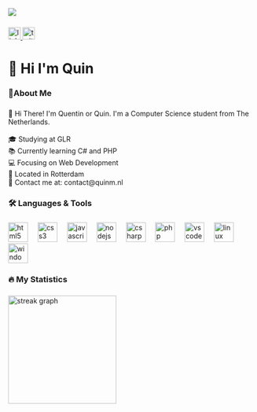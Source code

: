 <div align="left">
  <img height="" src="https://i.ibb.co/zVMdQP8/image.png"/>
</div>

###

<div align="left">
  <a href="https://www.linkedin.com/in/qmwillemstein/" target="_blank">
    <img src="https://img.shields.io/static/v1?message=LinkedIn&logo=linkedin&label=&color=0077B5&logoColor=white&labelColor=&style=for-the-badge" height="25" alt="linkedin logo"  />
  </a>
  <a href="https://twitter.com/quinmw_" target="_blank">
    <img src="https://img.shields.io/static/v1?message=@Quinmw_&logo=twitter&label=Twitter&color=303030&logoColor=white&labelColor=&style=for-the-badge" height="25" alt="twitter logo"  />
  </a>
</div>

###

<h1 align="left">👋 Hi I'm Quin</h1>

###

<h3 align="left">🌿About Me</h3>

###

<p align="left">👋 Hi There! I'm Quentin or Quin. I'm a Computer Science student from The Netherlands.<br><br>🎓 Studying at GLR<br>📚 Currently learning C# and PHP<br>💻 Focusing on Web Development<br>📍 Located in Rotterdam<br>📧 Contact me at: contact@quinm.nl</p>

###

<h3 align="left">🛠 Languages & Tools</h3>

###

<div align="left">
  <img src="https://cdn.jsdelivr.net/gh/devicons/devicon/icons/html5/html5-original.svg" height="40" alt="html5 logo"  />
  <img width="12" />
  <img src="https://cdn.jsdelivr.net/gh/devicons/devicon/icons/css3/css3-original.svg" height="40" alt="css3 logo"  />
  <img width="12" />
  <img src="https://cdn.jsdelivr.net/gh/devicons/devicon/icons/javascript/javascript-original.svg" height="40" alt="javascript logo"  />
  <img width="12" />
  <img src="https://cdn.jsdelivr.net/gh/devicons/devicon/icons/nodejs/nodejs-original.svg" height="40" alt="nodejs logo"  />
  <img width="12" />
  <img src="https://cdn.jsdelivr.net/gh/devicons/devicon/icons/csharp/csharp-original.svg" height="40" alt="csharp logo"  />
  <img width="12" />
  <img src="https://cdn.jsdelivr.net/gh/devicons/devicon/icons/php/php-original.svg" height="40" alt="php logo"  />
  <img width="12" />
  <img src="https://cdn.jsdelivr.net/gh/devicons/devicon/icons/vscode/vscode-original.svg" height="40" alt="vscode logo"  />
  <img width="12" />
  <img src="https://cdn.jsdelivr.net/gh/devicons/devicon/icons/linux/linux-original.svg" height="40" alt="linux logo"  />
  <img width="12" />
  <img src="https://cdn.jsdelivr.net/gh/devicons/devicon/icons/windows8/windows8-original.svg" height="40" alt="windows8 logo"  />
</div>

###

<h3 align="left">🔥 My Statistics</h3>

###

<div align="left">
  <img src="https://streak-stats.demolab.com?user=QW60&locale=en&mode=daily&theme=dark&hide_border=false&border_radius=5&order=3" height="220" alt="streak graph"  />
</div>

###
